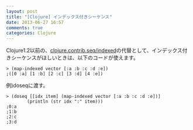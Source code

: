 ```yaml
---
layout: post
title: "[Clojure] インデックス付きシーケンス"
date: 2013-06-27 16:57
comments: true
categories: Clojure
---
```

Clojure1.2以前の、[clojure.contrib.seq/indexed](http://clojuredocs.org/clojure_contrib/clojure.contrib.seq/indexed)の代替として、インデックス付きシーケンスがほしいときは、以下のコードが使えます。
```
> (map-indexed vector [:a :b :c :d :e])
;([0 :a] [1 :b] [2 :c] [3 :d] [4 :e])
```

例)doseqに渡す。
```
> (doseq [[idx item] (map-indexed vector [:a :b :c :d :e])]
        (println (str idx ":" item)))
;0:a
;1:b
;2:c
;3:d
```

